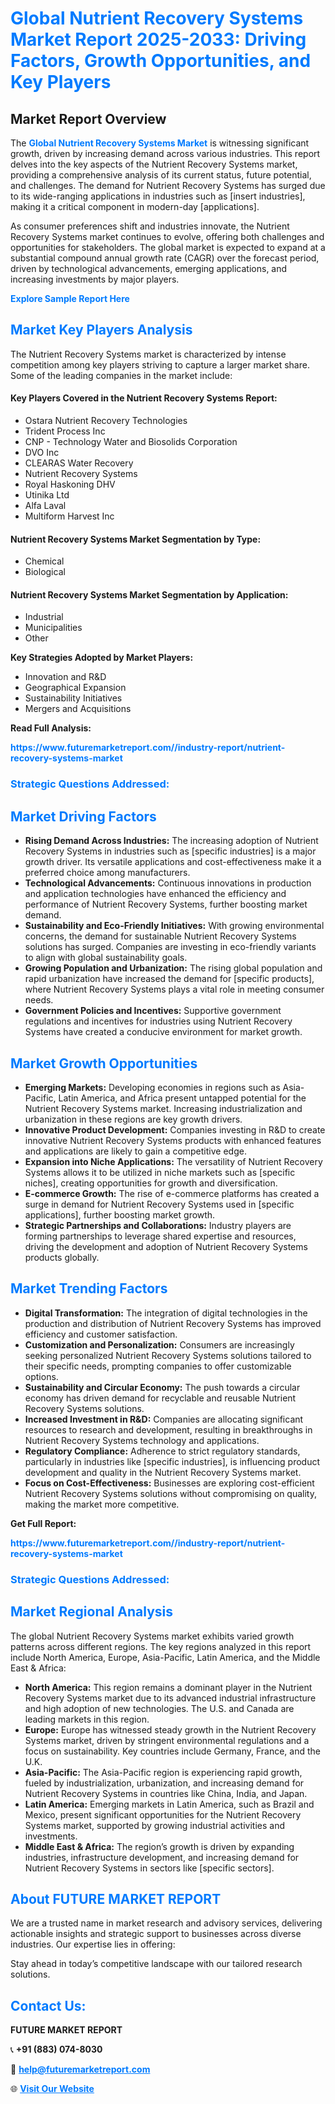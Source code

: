 <h1 style="color: #007BFF;">Global Nutrient Recovery Systems Market Report 2025-2033: Driving Factors, Growth Opportunities, and Key Players</h1>

<section id="overview">
<h2>Market Report Overview</h2>
<p>The <a href="https://www.futuremarketreport.com//industry-report/nutrient-recovery-systems-market" style="color: #007BFF; text-decoration: none;"><strong>Global Nutrient Recovery Systems Market</strong></a> is witnessing significant growth, driven by increasing demand across various industries. This report delves into the key aspects of the Nutrient Recovery Systems market, providing a comprehensive analysis of its current status, future potential, and challenges. The demand for Nutrient Recovery Systems has surged due to its wide-ranging applications in industries such as [insert industries], making it a critical component in modern-day [applications].</p>
<p>As consumer preferences shift and industries innovate, the Nutrient Recovery Systems market continues to evolve, offering both challenges and opportunities for stakeholders. The global market is expected to expand at a substantial compound annual growth rate (CAGR) over the forecast period, driven by technological advancements, emerging applications, and increasing investments by major players.</p>
</section>

<section id="overview">
<p><a href="https://www.futuremarketreport.com//request-sample/reportId=90763" style="color: #007BFF; text-decoration: none;"><strong>Explore Sample Report Here</strong></a></p>
</section>

<section id="key-players">
<h2 style="color: #007BFF;">Market Key Players Analysis</h2>
<p>The Nutrient Recovery Systems market is characterized by intense competition among key players striving to capture a larger market share. Some of the leading companies in the market include:</p>
<h4>Key Players Covered in the Nutrient Recovery Systems Report:</h4>
<ul><li>Ostara Nutrient Recovery Technologies</li><li>Trident Process Inc</li><li>CNP - Technology Water and Biosolids Corporation</li><li>DVO Inc</li><li>CLEARAS Water Recovery</li><li>Nutrient Recovery Systems</li><li>Royal Haskoning DHV</li><li>Utinika Ltd</li><li>Alfa Laval</li><li>Multiform Harvest Inc</li></ul>
<h4>Nutrient Recovery Systems Market Segmentation by Type:</h4>
<ul><li>Chemical</li><li>Biological</li></ul>

<h4>Nutrient Recovery Systems Market Segmentation by Application:</h4>
<ul><li>Industrial</li><li>Municipalities</li><li>Other</li></ul>
<p><strong>Key Strategies Adopted by Market Players:</strong></p>
<ul>
<li>Innovation and R&D</li>
<li>Geographical Expansion</li>
<li>Sustainability Initiatives</li>
<li>Mergers and Acquisitions</li>
</ul>
</section>

<section>
<p><strong>Read Full Analysis: </strong></p><a href="https://www.futuremarketreport.com//industry-report/nutrient-recovery-systems-market" style="color: #007BFF; text-decoration: none;"><strong>https://www.futuremarketreport.com//industry-report/nutrient-recovery-systems-market</strong></a>
<h3 style="color: #007BFF;">Strategic Questions Addressed:</h3>
</section>

<section id="driving-factors">
<h2 style="color: #007BFF;">Market Driving Factors</h2>
<ul>
<li><strong>Rising Demand Across Industries:</strong> The increasing adoption of Nutrient Recovery Systems in industries such as [specific industries] is a major growth driver. Its versatile applications and cost-effectiveness make it a preferred choice among manufacturers.</li>
<li><strong>Technological Advancements:</strong> Continuous innovations in production and application technologies have enhanced the efficiency and performance of Nutrient Recovery Systems, further boosting market demand.</li>
<li><strong>Sustainability and Eco-Friendly Initiatives:</strong> With growing environmental concerns, the demand for sustainable Nutrient Recovery Systems solutions has surged. Companies are investing in eco-friendly variants to align with global sustainability goals.</li>
<li><strong>Growing Population and Urbanization:</strong> The rising global population and rapid urbanization have increased the demand for [specific products], where Nutrient Recovery Systems plays a vital role in meeting consumer needs.</li>
<li><strong>Government Policies and Incentives:</strong> Supportive government regulations and incentives for industries using Nutrient Recovery Systems have created a conducive environment for market growth.</li>
</ul>
</section>

<section id="growth-opportunities">
<h2 style="color: #007BFF;">Market Growth Opportunities</h2>
<ul>
<li><strong>Emerging Markets:</strong> Developing economies in regions such as Asia-Pacific, Latin America, and Africa present untapped potential for the Nutrient Recovery Systems market. Increasing industrialization and urbanization in these regions are key growth drivers.</li>
<li><strong>Innovative Product Development:</strong> Companies investing in R&D to create innovative Nutrient Recovery Systems products with enhanced features and applications are likely to gain a competitive edge.</li>
<li><strong>Expansion into Niche Applications:</strong> The versatility of Nutrient Recovery Systems allows it to be utilized in niche markets such as [specific niches], creating opportunities for growth and diversification.</li>
<li><strong>E-commerce Growth:</strong> The rise of e-commerce platforms has created a surge in demand for Nutrient Recovery Systems used in [specific applications], further boosting market growth.</li>
<li><strong>Strategic Partnerships and Collaborations:</strong> Industry players are forming partnerships to leverage shared expertise and resources, driving the development and adoption of Nutrient Recovery Systems products globally.</li>
</ul>
</section>

<section id="trending-factors">
<h2 style="color: #007BFF;">Market Trending Factors</h2>
<ul>
<li><strong>Digital Transformation:</strong> The integration of digital technologies in the production and distribution of Nutrient Recovery Systems has improved efficiency and customer satisfaction.</li>
<li><strong>Customization and Personalization:</strong> Consumers are increasingly seeking personalized Nutrient Recovery Systems solutions tailored to their specific needs, prompting companies to offer customizable options.</li>
<li><strong>Sustainability and Circular Economy:</strong> The push towards a circular economy has driven demand for recyclable and reusable Nutrient Recovery Systems solutions.</li>
<li><strong>Increased Investment in R&D:</strong> Companies are allocating significant resources to research and development, resulting in breakthroughs in Nutrient Recovery Systems technology and applications.</li>
<li><strong>Regulatory Compliance:</strong> Adherence to strict regulatory standards, particularly in industries like [specific industries], is influencing product development and quality in the Nutrient Recovery Systems market.</li>
<li><strong>Focus on Cost-Effectiveness:</strong> Businesses are exploring cost-efficient Nutrient Recovery Systems solutions without compromising on quality, making the market more competitive.</li>
</ul>
</section>

<section>
<p><strong>Get Full Report: </strong></p><a href="https://www.futuremarketreport.com//industry-report/nutrient-recovery-systems-market" style="color: #007BFF; text-decoration: none;"><strong>https://www.futuremarketreport.com//industry-report/nutrient-recovery-systems-market</strong></a>
<h3 style="color: #007BFF;">Strategic Questions Addressed:</h3>
</section>


<section id="regional-analysis">
<h2 style="color: #007BFF;">Market Regional Analysis</h2>
<p>The global Nutrient Recovery Systems market exhibits varied growth patterns across different regions. The key regions analyzed in this report include North America, Europe, Asia-Pacific, Latin America, and the Middle East & Africa:</p>
<ul>
<li><strong>North America:</strong> This region remains a dominant player in the Nutrient Recovery Systems market due to its advanced industrial infrastructure and high adoption of new technologies. The U.S. and Canada are leading markets in this region.</li>
<li><strong>Europe:</strong> Europe has witnessed steady growth in the Nutrient Recovery Systems market, driven by stringent environmental regulations and a focus on sustainability. Key countries include Germany, France, and the U.K.</li>
<li><strong>Asia-Pacific:</strong> The Asia-Pacific region is experiencing rapid growth, fueled by industrialization, urbanization, and increasing demand for Nutrient Recovery Systems in countries like China, India, and Japan.</li>
<li><strong>Latin America:</strong> Emerging markets in Latin America, such as Brazil and Mexico, present significant opportunities for the Nutrient Recovery Systems market, supported by growing industrial activities and investments.</li>
<li><strong>Middle East & Africa:</strong> The region’s growth is driven by expanding industries, infrastructure development, and increasing demand for Nutrient Recovery Systems in sectors like [specific sectors].</li>
</ul>
</section>

<footer>
<h2 style="color: #007BFF;">About FUTURE MARKET REPORT</h2>
<p>We are a trusted name in market research and advisory services, delivering actionable insights and strategic support to businesses across diverse industries. Our expertise lies in offering:</p>

<p>Stay ahead in today’s competitive landscape with our tailored research solutions.</p>

<h2 style="color: #007BFF;">Contact Us:</h2>
<p><strong>FUTURE MARKET REPORT</strong></p>
<p>📞 <strong>+91 (883) 074-8030</strong></p>
<p>📧 <strong><a href="mailto:help@futuremarketreport.com" style="color: #007BFF;">help@futuremarketreport.com</a></strong></p>
<p>🌐 <strong><a href="https://www.futuremarketreport.com/" style="color: #007BFF;">Visit Our Website</a></strong></p>
</footer>